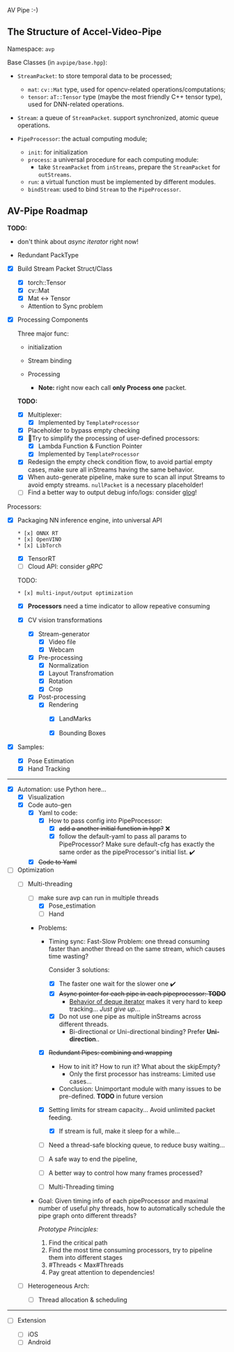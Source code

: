 AV Pipe :-)

## The Structure of Accel-Video-Pipe

Namespace: `avp`

Base Classes (in `avpipe/base.hpp`):

* `StreamPacket`: to store temporal data to be processed;
  * `mat`: `cv::Mat` type, used for opencv-related operations/computations;
  * `tensor`: `aT::Tensor` type (maybe the most friendly C++ tensor type), used for DNN-related operations.

* `Stream`: a queue of `StreamPacket`. support synchronized, atomic queue operations.

* `PipeProcessor`: the actual computing module; 
  * `init`: for initialization
  * `process`: a universal procedure for each computing module:
    * take `StreamPacket` from `inStreams`, prepare the `StreamPacket` for `outStreams`.
  * `run`: a virtual function must be implemented by different modules.
  * `bindStream`: used to bind `Stream` to the `PipeProcessor`. 

## AV-Pipe Roadmap

**TODO:** 

* don't think about *async iterator* right now!

* Redundant PackType

* [x] Build Stream Packet Struct/Class

  * [x] torch::Tensor
  * [x] cv::Mat
  * [x] Mat <-> Tensor
  * Attention to Sync problem

* [x] Processing Components

  Three major func:

  * initialization
  * Stream binding
  * Processing
    
    * **Note:** right now each call **only Process one** packet.

  **TODO:**

  * [x] Multiplexer: 
    * [x] Implemented by `TemplateProcessor`
  * [x] Placeholder to bypass empty checking
  * [x] 🌟Try to simplify the processing of user-defined processors:
    * [x] Lambda Function & Function Pointer
    * [x] Implemented by `TemplateProcessor`
  * [x] Redesign the empty check condition flow, to avoid partial empty cases, make sure all inStreams having the same behavior.    
  * [x] When auto-generate pipeline, make sure to scan all input Streams to avoid empty streams. `nullPacket` is a necessary placeholder!
  * [ ] Find a better way to output debug info/logs: consider [glog](https://github.com/google/glog)!
  
Processors:
  
* [x] Packaging NN inference engine, into universal API
    
      * [x] ONNX RT
      * [x] OpenVINO
      * [x] LibTorch
    * [x] TensorRT
    * [ ] Cloud API: consider *gRPC*
    
    TODO: 
    
      * [x] multi-input/output optimization
    * [x] **Processors** need a time indicator to allow repeative consuming
    
  * [x] CV vision transformations
    
      * [x] Stream-generator
        * [x] Video file
        * [x] Webcam
      * [x] Pre-processing
        * [x] Normalization
        * [x] Layout Transfromation
        * [x] Rotation
        * [x] Crop
      * [x] Post-processing
        * [x] Rendering
          * [x] LandMarks
          * [x] Bounding Boxes
      
  
* [x] Samples:

  * [x] Pose Estimation
  * [x] Hand Tracking

------

* [x] Automation: use Python here...
  * [x] Visualization
  * [x] Code auto-gen
    * [x] Yaml to code:
      * [x] How to pass config into PipeProcessor:
        * [x] <s>add a another initial function in hpp?</s> ❌
        * [x] follow the default-yaml to pass all params to PipeProcessor? Make sure default-cfg has exactly the same order as the pipeProcessor's initial list. ✔️
    * [x] <s>Code to Yaml</s>
* [ ] Optimization
  * [ ] Multi-threading
    * [ ] make sure avp can run in multiple threads
      * [x] Pose_estimation
      * [ ] Hand
    * Problems:
      * Timing sync: Fast-Slow Problem: one thread consuming faster than another thread on the same stream, which causes time wasting? 

        Consider 3 solutions: 

        * [x] The faster one wait for the slower one ✔️
        * [x] <s>Async pointer for each pipe in each pipeprocessor: **TODO**</s>
          * [Behavior of deque iterator](https://stackoverflow.com/questions/10373985/c-deque-when-iterators-are-invalidated) makes it very hard to keep tracking... *Just give up*...
        * [x] Do not use one pipe as multiple inStreams across different threads.
          * Bi-directional or Uni-directional binding? Prefer **Uni-direction**..

      * [x] <s>Redundant Pipes: combining and wrapping</s>
        * How to init it? How to run it? What about the skipEmpty?
          * Only the first processor has instreams: Limited use cases...
        * Conclusion: Unimportant module with many issues to be pre-defined. **TODO** in future version
      * [x] Setting limits for stream capacity... Avoid unlimited packet feeding.
        * [x] If stream is full, make it sleep for a while...
      * [ ] Need a thread-safe blocking queue, to reduce busy waiting...

      * [ ] A safe way to end the pipeline,
      * [ ] A better way to control how many frames processed?
      * [ ] Multi-Threading timing

    * Goal: Given timing info of each pipeProcessor and maximal number of useful phy threads, how to automatically schedule the pipe graph onto different threads?

      *Prototype Principles:*

      1. Find the critical path
      2. Find the most time consuming processors, try to pipeline them into different stages
      3. #Threads < Max#Threads
      4. Pay great attention to dependencies!
  * [ ] Heterogeneous Arch:
    
    * [ ] Thread allocation & scheduling

-----------

* [ ] Extension

  * [ ] iOS
  * [ ] Android